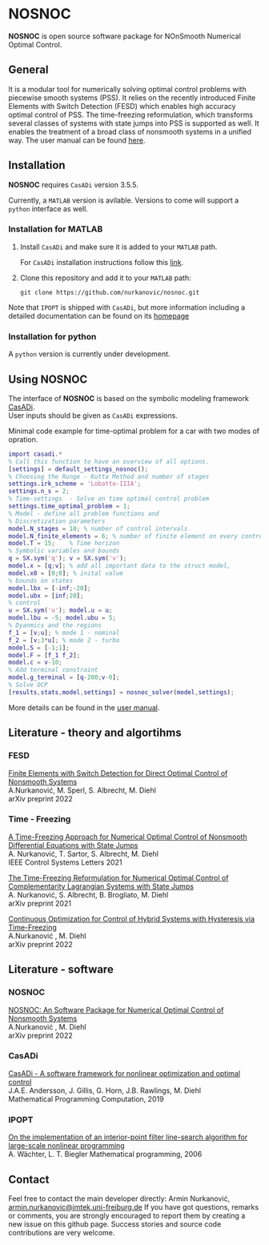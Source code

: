 # NOSNOC
**NOSNOC** is open source software package for NOnSmooth Numerical Optimal Control.


## General
It is a modular tool for numerically solving optimal control problems with piecewise smooth systems (PSS). It relies on the recently introduced Finite Elements with Switch Detection (FESD) which enables high accuracy optimal control of PSS. The time-freezing reformulation, which transforms several classes of systems with state jumps into PSS is supported as well. 
It enables the treatment of a broad class of nonsmooth systems in a unified way. The user manual can be found [here](https://github.com/nurkanovic/nosnoc/blob/main/doc/nosnoc_manual.pdf).

## Installation

**NOSNOC** requires `CasADi` version 3.5.5.

Currently, a `MATLAB` version is avilable. Versions to come will support a `python` interface as well.
### Installation for MATLAB


1.  Install  `CasADi` and make sure it is added to your `MATLAB` path.

     For `CasADi` installation instructions follow this [link](https://web.casadi.org/get/).
   
    
2.   Clone this repository and add it to your `MATLAB` path:

     ```
     git clone https://github.com/nurkanovic/nosnoc.git
     ```
	 

Note that `IPOPT` is shipped with `CasADi`, but more information including a detailed documentation can be found on its [homepage](https://coin-or.github.io/Ipopt/ ) 

### Installation for python

A `python` version is currently under development.
	 
## Using NOSNOC

The interface of **NOSNOC** is based on the symbolic modeling framework [CasADi](https://web.casadi.org/).  
User inputs should be given as `CasADi` expressions.

Minimal code example for time-optimal problem for a car with two modes of opration.
```matlab
import casadi.*
% Call this function to have an overview of all options.
[settings] = default_settings_nosnoc();  
% Choosing the Runge - Kutta Method and number of stages
settings.irk_scheme = 'Lobatto-IIIA';
settings.n_s = 2;
% Time-settings  - Solve an time optimal control problem
settings.time_optimal_problem = 1;
% Model - define all problem functions and
% Discretization parameters
model.N_stages = 10; % number of control intervals
model.N_finite_elements = 6; % number of finite element on every control intevral (optionally a vector might be passed)
model.T = 15;    % Time horizon
% Symbolic variables and bounds
q = SX.sym('q'); v = SX.sym('v'); 
model.x = [q;v]; % add all important data to the struct model,
model.x0 = [0;0]; % inital value
% bounds on states
model.lbx = [-inf;-20];
model.ubx = [inf;20];
% control
u = SX.sym('u'); model.u = u;
model.lbu = -5; model.ubu = 5;
% Dyanmics and the regions
f_1 = [v;u]; % mode 1 - nominal
f_2 = [v;3*u]; % mode 2 - turbo
model.S = [-1;1];
model.F = [f_1 f_2];
model.c = v-10;
% Add terminal constraint
model.g_terminal = [q-200;v-0];
% Solve OCP
[results,stats,model,settings] = nosnoc_solver(model,settings);

````


More details can be found in the [user manual](https://github.com/nurkanovic/nosnoc/blob/main/doc/nosnoc_manual.pdf).



## Literature - theory and algortihms

### FESD
[Finite Elements with Switch Detection for Direct Optimal Control of Nonsmooth Systems](https://arxiv.org/abs/2205.05337) \
A.Nurkanović, M. Sperl, S. Albrecht, M. Diehl \
arXiv preprint 2022

### Time - Freezing
[A Time-Freezing Approach for Numerical Optimal Control of Nonsmooth Differential Equations with State Jumps](https://cdn.syscop.de/publications/Nurkanovic2021.pdf) \
A. Nurkanović, T. Sartor, S. Albrecht, M. Diehl \
IEEE Control Systems Letters 2021

[The Time-Freezing Reformulation for Numerical Optimal Control of Complementarity Lagrangian Systems with State Jumps](https://cdn.syscop.de/publications/Nurkanovic2021a.pdf) \
A. Nurkanović, S. Albrecht, B. Brogliato, M. Diehl \
arXiv preprint 2021

[Continuous Optimization for Control of Hybrid Systems with Hysteresis via Time-Freezing](https://arxiv.org/abs/2203.11510) \
A.Nurkanović , M. Diehl \
arXiv preprint 2022


## Literature - software

### NOSNOC

[NOSNOC: An Software Package for Numerical Optimal Control of Nonsmooth Systems](https://arxiv.org/abs/2203.11516) \
A.Nurkanović , M. Diehl \
arXiv preprint 2022



### CasADi

[CasADi - A software framework for nonlinear optimization and optimal control](https://cdn.syscop.de/publications/Andersson2019.pdf) \
J.A.E. Andersson, J. Gillis, G. Horn, J.B. Rawlings, M. Diehl \
Mathematical Programming Computation, 2019

### IPOPT
[On the implementation of an interior-point filter line-search algorithm for large-scale nonlinear programming](https://link.springer.com/article/10.1007/s10107-004-0559-y) \
A. Wächter, L. T. Biegler
Mathematical programming, 2006 

## Contact

Feel free to contact the main developer directly: Armin Nurkanović, [armin.nurkanovic@imtek.uni-freiburg.de](mailto:armin.nurkanovic@imtek.uni-freiburg.de)
If you have got questions, remarks or comments, you are strongly encouraged to report them by creating a new issue on this github page. Success stories and source code contributions are very welcome.


